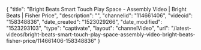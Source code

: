 {
    "title": "Bright Beats Smart Touch Play Space - Assembly Video | Bright Beats | Fisher Price",
    "description": "",
    "channelid": "114661406",
    "videoid": "158348836",
    "date_created": "1523029266",
    "date_modified": "1523293103",
    "type": "captivate",
    "layout": "channelVideo",
    "url": "\/latest-videos\/bright-beats-smart-touch-play-space-assembly-video-bright-beats-fisher-price\/114661406-158348836"
}